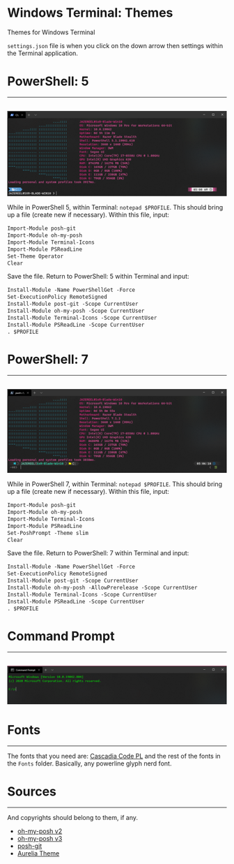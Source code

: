 # Windows Terminal: Themes
Themes for Windows Terminal

`settings.json` file is when you click on the down arrow then settings within the Terminal application.

# PowerShell: 5
-----
<br>
<img src="Screenshots/PS_5.png">

While in PowerShell 5, within Terminal: `notepad $PROFILE`. This should bring up a file (create new if necessary). Within this file, input:

```
Import-Module posh-git
Import-Module oh-my-posh
Import-Module Terminal-Icons
Import-Module PSReadLine
Set-Theme Operator
Clear
```

Save the file. Return to PowerShell: 5 within Terminal and input:
```
Install-Module -Name PowerShellGet -Force
Set-ExecutionPolicy RemoteSigned
Install-Module post-git -Scope CurrentUser
Install-Module oh-my-posh -Scope CurrentUser
Install-Module Terminal-Icons -Scope CurrentUser
Install-Module PSReadLine -Scope CurrentUser
. $PROFILE
```

# PowerShell: 7
-----
<br>
<img src="Screenshots/PS_7.png">

While in PowerShell 7, within Terminal: `notepad $PROFILE`. This should bring up a file (create new if necessary). Within this file, input:

```
Import-Module posh-git
Import-Module oh-my-posh
Import-Module Terminal-Icons
Import-Module PSReadLine
Set-PoshPrompt -Theme slim
Clear
```

Save the file. Return to PowerShell: 7 within Terminal and input:
```
Install-Module -Name PowerShellGet -Force
Set-ExecutionPolicy RemoteSigned
Install-Module post-git -Scope CurrentUser
Install-Module oh-my-posh -AllowPrerelease -Scope CurrentUser
Install-Module Terminal-Icons -Scope CurrentUser
Install-Module PSReadLine -Scope CurrentUser
. $PROFILE
```

# Command Prompt
-----
<br>
<img src="Screenshots/CMD.png">

# Fonts
-----

The fonts that you need are:
[Cascadia Code PL](https://github.com/microsoft/cascadia-code/releases) and the rest of the fonts in the `Fonts` folder. Basically, any powerline glyph nerd font.


# Sources
-----
And copyrights should belong to them, if any.

- [oh-my-posh v2](https://github.com/JanDeDobbeleer/oh-my-posh)
- [oh-my-posh v3](https://github.com/JanDeDobbeleer/oh-my-posh3)
- [posh-git](https://github.com/dahlbyk/posh-git)
- [Aurelia Theme](https://github.com/mobilemancer/windows-terminal-aurelia)

